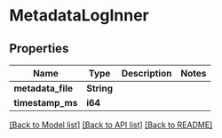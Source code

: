 # MetadataLogInner

## Properties

Name | Type | Description | Notes
------------ | ------------- | ------------- | -------------
**metadata_file** | **String** |  | 
**timestamp_ms** | **i64** |  | 

[[Back to Model list]](../README.md#documentation-for-models) [[Back to API list]](../README.md#documentation-for-api-endpoints) [[Back to README]](../README.md)


